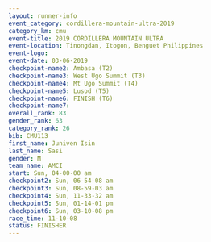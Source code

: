 ```yaml
---
layout: runner-info 
event_category: cordillera-mountain-ultra-2019 
category_km: cmu 
event-title: 2019 CORDILLERA MOUNTAIN ULTRA 
event-location: Tinongdan, Itogon, Benguet Philippines 
event-logo: 
event-date: 03-06-2019 
checkpoint-name2: Ambasa (T2) 
checkpoint-name3: West Ugo Summit (T3) 
checkpoint-name4: Mt Ugo Summit (T4) 
checkpoint-name5: Lusod (T5) 
checkpoint-name6: FINISH (T6) 
checkpoint-name7: 
overall_rank: 83
gender_rank: 63
category_rank: 26
bib: CMU113
first_name: Juniven Isin
last_name: Sasi
gender: M
team_name: AMCI
start: Sun, 04-00-00 am
checkpoint2: Sun, 06-54-08 am
checkpoint3: Sun, 08-59-03 am
checkpoint4: Sun, 11-33-32 am
checkpoint5: Sun, 01-14-01 pm
checkpoint6: Sun, 03-10-08 pm
race_time: 11-10-08
status: FINISHER
---
```

